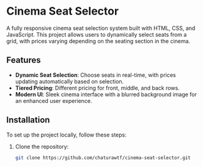# Cinema Seat Selector

A fully responsive cinema seat selection system built with HTML, CSS, and JavaScript. This project allows users to dynamically select seats from a grid, with prices varying depending on the seating section in the cinema.

## Features

- **Dynamic Seat Selection**: Choose seats in real-time, with prices updating automatically based on selection.
- **Tiered Pricing**: Different pricing for front, middle, and back rows.
- **Modern UI**: Sleek cinema interface with a blurred background image for an enhanced user experience.

## Installation

To set up the project locally, follow these steps:

1. Clone the repository:

   ```bash
   git clone https://github.com/chaturawtf/cinema-seat-selector.git
